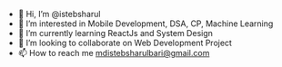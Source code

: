 - 👋 Hi, I’m @istebsharul
- 👀 I’m interested in Mobile Development, DSA, CP, Machine Learning
- 🌱 I’m currently learning ReactJs and System Design
- 💞️ I’m looking to collaborate on Web Development Project
- 📫 How to reach me mdistebsharulbari@gmail.com

<!---
istebsharul/istebsharul is a ✨ special ✨ repository because its `README.md` (this file) appears on your GitHub profile.
You can click the Preview link to take a look at your changes.
--->
